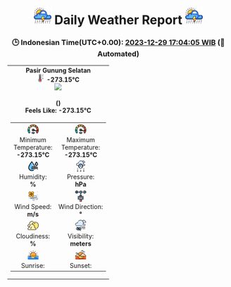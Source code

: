 # <h1 align=center><img height=40 src=images/cloud.png> Daily Weather Report <img height=40 src=images/cloud.png></h1>
<h3 align=center>🕒 Indonesian Time(UTC+0.00): <u>2023-12-29 17:04:05 WIB</u> (🤖Automated)</h3>

<table align=center>
<tr>
<td align=center><b>Pasir Gunung Selatan</b><br><img src=images/thermometer.png height=18> <b>-273.15°C</b><br><img src='https://openweathermap.org/img/w/.png' height='50'><br><b></b><br><b>()</b><br><b>Feels Like: -273.15°C</b></td>
</tr>
<td>
<table>
<tr>
<td align=center><img src=images/fast.png height=25><br>Minimum<br>Temperature:<br><b>-273.15°C</b></td>
<td align=center><img src=images/fast.png height=25><br>Maximum<br>Temperature:<br><b>-273.15°C</b></td>
</tr>
<tr>
<td align=center><img src=images/humidity.png height=25><br>Humidity:<br><b>%</b></td>
<td align=center><img src=images/atmospheric.png height=25><br>Pressure:<br><b> hPa</b></td>
</tr>
<tr>
<td align=center><img src=images/air-flow.png height=25><br>Wind Speed:<br><b> m/s</b></td>
<td align=center><img src=images/anemometer.png height=25><br>Wind Direction:<br><b>°</b></td>
</tr>
<tr>
<td align=center><img src=images/cloudy.png height=25><br>Cloudiness:<br><b>%</b></td>
<td align=center><img src=images/low-visibility.png height=25><br>Visibility:<br><b> meters</b></td>
</tr>
<tr>
<td align=center><img src=images/sunrise.png height=25><br>Sunrise:<br><b></b></td>
<td align=center><img src=images/sunsets.png height=25><br>Sunset:<br><b></b></td>
</tr>
</table>
</table>
